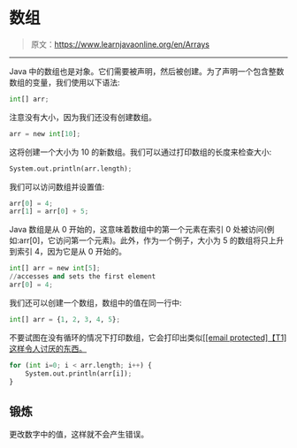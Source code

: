 # 数组

> 原文：<https://www.learnjavaonline.org/en/Arrays>

* * *

Java 中的数组也是对象。它们需要被声明，然后被创建。为了声明一个包含整数数组的变量，我们使用以下语法:

```py
int[] arr; 
```

注意没有大小，因为我们还没有创建数组。

```py
arr = new int[10]; 
```

这将创建一个大小为 10 的新数组。我们可以通过打印数组的长度来检查大小:

```py
System.out.println(arr.length); 
```

我们可以访问数组并设置值:

```py
arr[0] = 4;
arr[1] = arr[0] + 5; 
```

Java 数组是从 0 开始的，这意味着数组中的第一个元素在索引 0 处被访问(例如:arr[0]，它访问第一个元素)。此外，作为一个例子，大小为 5 的数组将只上升到索引 4，因为它是从 0 开始的。

```py
int[] arr = new int[5];
//accesses and sets the first element
arr[0] = 4; 
```

我们还可以创建一个数组，数组中的值在同一行中:

```py
int[] arr = {1, 2, 3, 4, 5}; 
```

不要试图在没有循环的情况下打印数组，它会打印出类似[[[email protected]【T1]这样令人讨厌的东西。](/cdn-cgi/l/email-protection)

```py
for (int i=0; i < arr.length; i++) {
    System.out.println(arr[i]);
} 
```

## 锻炼

更改数字中的值，这样就不会产生错误。
